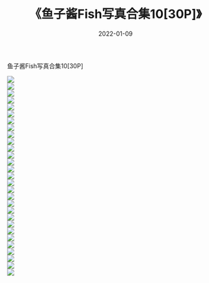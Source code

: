 ﻿---
layout: post
title:  《鱼子酱Fish写真合集10[30P]》
date:   2022-01-09
img: http://pic.660000.xyz/1:/性感/2022/鱼子酱Fish写真合集10[30P]/000.jpg
categories: [美女, 清纯, 唯美]
---

鱼子酱Fish写真合集10[30P]

  ![](http://pic.660000.xyz/1:/性感/2022/鱼子酱Fish写真合集10[30P]/001.jpg) <br> ![](http://pic.660000.xyz/1:/性感/2022/鱼子酱Fish写真合集10[30P]/002.jpg) <br> ![](http://pic.660000.xyz/1:/性感/2022/鱼子酱Fish写真合集10[30P]/003.jpg) <br> ![](http://pic.660000.xyz/1:/性感/2022/鱼子酱Fish写真合集10[30P]/004.jpg) <br> ![](http://pic.660000.xyz/1:/性感/2022/鱼子酱Fish写真合集10[30P]/005.jpg) <br> ![](http://pic.660000.xyz/1:/性感/2022/鱼子酱Fish写真合集10[30P]/006.jpg) <br> ![](http://pic.660000.xyz/1:/性感/2022/鱼子酱Fish写真合集10[30P]/007.jpg) <br> ![](http://pic.660000.xyz/1:/性感/2022/鱼子酱Fish写真合集10[30P]/008.jpg) <br> ![](http://pic.660000.xyz/1:/性感/2022/鱼子酱Fish写真合集10[30P]/009.jpg) <br> ![](http://pic.660000.xyz/1:/性感/2022/鱼子酱Fish写真合集10[30P]/010.jpg) <br> ![](http://pic.660000.xyz/1:/性感/2022/鱼子酱Fish写真合集10[30P]/011.jpg) <br> ![](http://pic.660000.xyz/1:/性感/2022/鱼子酱Fish写真合集10[30P]/012.jpg) <br> ![](http://pic.660000.xyz/1:/性感/2022/鱼子酱Fish写真合集10[30P]/013.jpg) <br> ![](http://pic.660000.xyz/1:/性感/2022/鱼子酱Fish写真合集10[30P]/014.jpg) <br> ![](http://pic.660000.xyz/1:/性感/2022/鱼子酱Fish写真合集10[30P]/015.jpg) <br> ![](http://pic.660000.xyz/1:/性感/2022/鱼子酱Fish写真合集10[30P]/016.jpg) <br> ![](http://pic.660000.xyz/1:/性感/2022/鱼子酱Fish写真合集10[30P]/017.jpg) <br> ![](http://pic.660000.xyz/1:/性感/2022/鱼子酱Fish写真合集10[30P]/018.jpg) <br> ![](http://pic.660000.xyz/1:/性感/2022/鱼子酱Fish写真合集10[30P]/019.jpg) <br> ![](http://pic.660000.xyz/1:/性感/2022/鱼子酱Fish写真合集10[30P]/020.jpg) <br> ![](http://pic.660000.xyz/1:/性感/2022/鱼子酱Fish写真合集10[30P]/021.jpg) <br> ![](http://pic.660000.xyz/1:/性感/2022/鱼子酱Fish写真合集10[30P]/022.jpg) <br> ![](http://pic.660000.xyz/1:/性感/2022/鱼子酱Fish写真合集10[30P]/023.jpg) <br> ![](http://pic.660000.xyz/1:/性感/2022/鱼子酱Fish写真合集10[30P]/024.jpg) <br> ![](http://pic.660000.xyz/1:/性感/2022/鱼子酱Fish写真合集10[30P]/025.jpg) <br> ![](http://pic.660000.xyz/1:/性感/2022/鱼子酱Fish写真合集10[30P]/026.jpg) <br> ![](http://pic.660000.xyz/1:/性感/2022/鱼子酱Fish写真合集10[30P]/027.jpg) <br> ![](http://pic.660000.xyz/1:/性感/2022/鱼子酱Fish写真合集10[30P]/028.jpg) <br> ![](http://pic.660000.xyz/1:/性感/2022/鱼子酱Fish写真合集10[30P]/029.jpg) <br>